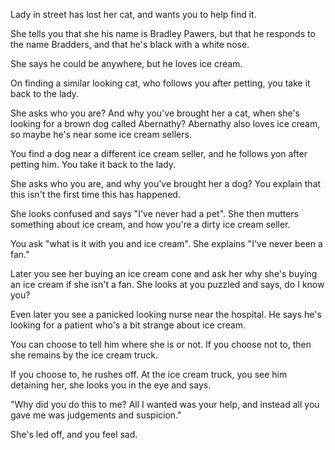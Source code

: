 Lady in street has lost her cat, and wants you to help find it.

She tells you that she his name is Bradley Pawers, but that he responds to the name Bradders, and that he's black with a white nose.

She says he could be anywhere, but he loves ice cream.

On finding a similar looking cat, who follows you after petting, you take it back to the lady.

She asks who you are? And why you've brought her a cat, when she's looking for a brown dog called Abernathy? Abernathy also loves ice cream, so maybe he's near some ice cream sellers.

You find a dog near a different ice cream seller, and he follows yon after petting him. You take it back to the lady.

She asks who you are, and why you've brought her a dog? You explain that this isn't the first time this has happened.

She looks confused and says "I've never had a pet". She then mutters something about ice cream, and how you're a dirty ice cream seller.

You ask "what is it with you and ice cream". She explains "I've never been a fan."

Later you see her buying an ice cream cone and ask her why she's buying an ice cream if she isn't a fan. She looks at you puzzled and says, do I know you?

Even later you see a panicked looking nurse near the hospital. He says he's looking for a patient who's a bit strange about ice cream.

You can choose to tell him where she is or not. If you choose not to, then she remains by the ice cream truck.

If you choose to, he rushes off. At the ice cream truck, you see him detaining her, she looks you in the eye and says.

"Why did you do this to me? All I wanted was your help, and instead all you gave me was judgements and suspicion."

She's led off, and you feel sad.
